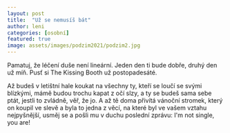 ```yaml
---
layout: post
title:  "Už se nemusíš bát"
author: leni
categories: [osobní]
featured: true
image: assets/images/podzim2021/podzim2.jpg
---
```






Pamatuj, že léčení duše není lineární. Jeden den ti bude dobře, druhý den už míň. Pusť si The Kissing Booth už postopadesáté.


Až budeš v letištní hale koukat na všechny ty, kteří se loučí se svými blízkými, mámě budou trochu kapat z očí slzy, a ty se budeš sama sebe ptát, jestli to zvládně, věř, že jo. A až tě doma přivítá vánoční stromek, který on koupil ve slevě a byla to jedna z věcí, na které byl ve vašem vztahu nejpyšnější, usměj se a pošli mu v duchu poslední zprávu: I'm not single, you are!